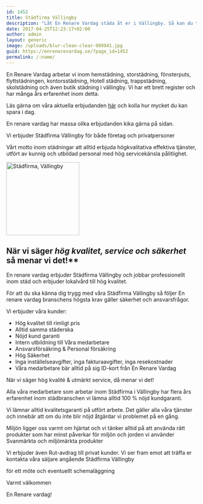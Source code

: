 ```yaml
---
id: 1452
title: Städfirma Vällingby
description: "Låt En Renare Vardag städa åt er i Vällingby. Så kan du tänka på annat."
date: 2017-04-25T12:23:17+02:00
author: admin
layout: generic
image: /uploads/blur-clean-clear-989941.jpg
guid: https://enrenarevardag.se/?page_id=1452
permalink: /:name/
---
```

En Renare Vardag arbetar vi inom hemstädning, storstädning, fönsterputs, flyttstädningen, kontorsstädning, Hotell städning, trappstädning, skolstädning och även butik städning i vällingby. Vi har ett brett register och har många års erfarenhet inom detta.

Läs gärna om våra aktuella erbjudanden [här](https://enrenarevardag.se/erbjudanden/) och kolla hur mycket du kan spara i dag.

En renare vardag har massa olika erbjudanden kika gärna på sidan.

Vi erbjuder Städfirma Vällingby för både företag och privatpersoner

Vårt motto inom städningar att alltid erbjuda högkvalitativa effektiva tjänster, utfört av kunnig och utbildad personal med hög servicekänsla pålitlighet.

[<img class="wp-image-1453 aligncenter" src="https://enrenarevardag.se/wp-content/uploads/2017/04/Flyttstädning-15-300x300.jpg" alt="Städfirma, Vällingby " width="193" height="193" srcset="https://enrenarevardag.se/wp-content/uploads/2017/04/Flyttstädning-15-300x300.jpg 300w, https://enrenarevardag.se/wp-content/uploads/2017/04/Flyttstädning-15-150x150.jpg 150w, https://enrenarevardag.se/wp-content/uploads/2017/04/Flyttstädning-15-125x125.jpg 125w, https://enrenarevardag.se/wp-content/uploads/2017/04/Flyttstädning-15.jpg 450w" sizes="(max-width: 193px) 100vw, 193px" />](https://enrenarevardag.se/pris/) 

## När vi säger _hög kvalitet, service och säkerhet_ så menar vi det!**

En renare vardag erbjuder Städfirma Vällingby och jobbar professionellt inom städ och erbjuder lokalvård till hög kvalitet.

För att du ska känna dig trygg med våra Städfirma Vällingby så följer En renare vardag branschens högsta krav gäller säkerhet och ansvarsfrågor.

Vi erbjuder våra kunder:

  * Hög kvalitet till rimligt pris
  * Alltid samma städerska
  * Nöjd kund garanti
  * Intern utbildning till Våra medarbetare
  * Ansvarsförsäkring & Personal försäkring
  * Hög Säkerhet
  * Inga inställelseavgifter, inga fakturaavgifter, inga resekostnader
  * Våra medarbetare bär alltid på sig ID-kort från En Renare Vardag

När vi säger hög kvalité & utmärkt service, då menar vi det!

Alla våra medarbetare som arbetar inom Städfirma i Vällingby har flera års erfarenhet inom städbranschen vi lämna alltid 100 % nöjd kundgaranti.

Vi lämnar alltid kvalitetsgaranti på utfört arbete. Det gäller alla våra tjänster och innebär att om du inte blir nöjd åtgärdar vi problemet på en gång.

Miljön ligger oss varmt om hjärtat och vi tänker alltid på att använda rätt produkter som har minst påverkar för miljön och jorden vi använder Svanmärkta och miljömärkta produkter

Vi erbjuder även Rut-avdrag till privat kunder. Vi ser fram emot att träffa er kontakta våra säljare angående Städfirma Vällingby

för ett möte och eventuellt schemaläggning

Varmt välkommen

En Renare vardag!